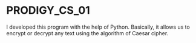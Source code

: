 # PRODIGY_CS_01
I developed this program with the help of Python. Basically, it allows us to encrypt or decrypt any text using the algorithm of Caesar cipher.
